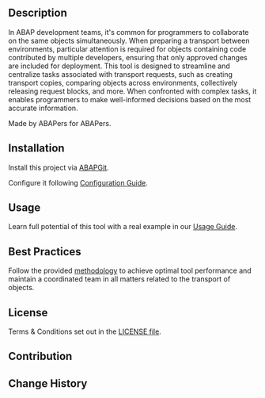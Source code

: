 
## Description
In ABAP development teams, it's common for programmers to collaborate on the same objects simultaneously. When preparing a transport between environments, particular attention is required for objects containing code contributed by multiple developers, ensuring that only approved changes are included for deployment. This tool is designed to streamline and centralize tasks associated with transport requests, such as creating transport copies, comparing objects across environments, collectively releasing request blocks, and more. When confronted with complex tasks, it enables programmers to make well-informed decisions based on the most accurate information.

Made by ABAPers for ABAPers.

## Installation
Install this project via [ABAPGit](https://abapgit.org/). 

Configure it following [Configuration Guide](Configuration_Guide.md). 
  
## Usage
Learn full potential of this tool with a real example in our [Usage Guide](usage.md).

## Best Practices
Follow the provided [methodology](best_practices.md) to achieve optimal tool performance and maintain a coordinated team in all matters related to the transport of objects.

## License
Terms & Conditions set out in the [LICENSE file](LICENSE).

## Contribution

## Change History
